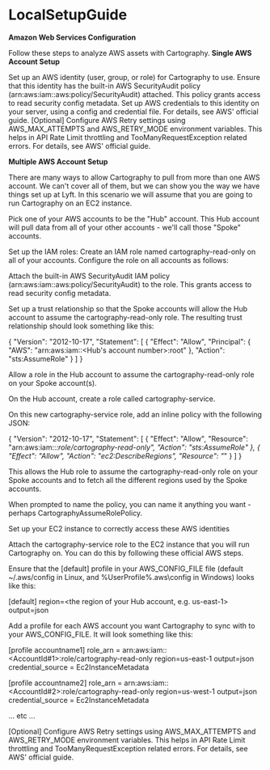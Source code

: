 # LocalSetupGuide

**Amazon Web Services Configuration**

Follow these steps to analyze AWS assets with Cartography.
**Single AWS Account Setup**

   Set up an AWS identity (user, group, or role) for Cartography to use. Ensure that this identity has the built-in AWS SecurityAudit policy (arn:aws:iam::aws:policy/SecurityAudit) attached. This policy grants access to read security config metadata.
   Set up AWS credentials to this identity on your server, using a config and credential file. For details, see AWS' official guide.
   [Optional] Configure AWS Retry settings using AWS_MAX_ATTEMPTS and AWS_RETRY_MODE environment variables. This helps in API Rate Limit throttling and TooManyRequestException related errors. For details, see AWS' official guide.

**Multiple AWS Account Setup**

There are many ways to allow Cartography to pull from more than one AWS account. We can't cover all of them, but we can show you the way we have things set up at Lyft. In this scenario we will assume that you are going to run Cartography on an EC2 instance.

   Pick one of your AWS accounts to be the "Hub" account. This Hub account will pull data from all of your other accounts - we'll call those "Spoke" accounts.

   Set up the IAM roles: Create an IAM role named cartography-read-only on all of your accounts. Configure the role on all accounts as follows:

   Attach the built-in AWS SecurityAudit IAM policy (arn:aws:iam::aws:policy/SecurityAudit) to the role. This grants access to read security config metadata.

   Set up a trust relationship so that the Spoke accounts will allow the Hub account to assume the cartography-read-only role. The resulting trust relationship should look something like this:

   {
          "Version": "2012-10-17",
          "Statement": [
            {
              "Effect": "Allow",
              "Principal": {
                "AWS": "arn:aws:iam::<Hub's account number>:root"
              },
              "Action": "sts:AssumeRole"
            }
          ]
        }

   Allow a role in the Hub account to assume the cartography-read-only role on your Spoke account(s).

   On the Hub account, create a role called cartography-service.

   On this new cartography-service role, add an inline policy with the following JSON:

   {
               "Version": "2012-10-17",
               "Statement": [
                 {
                   "Effect": "Allow",
                   "Resource": "arn:aws:iam::*:role/cartography-read-only",
                   "Action": "sts:AssumeRole"
                 },
             	{
             	  "Effect": "Allow",
             	  "Action": "ec2:DescribeRegions",
             	  "Resource": "*"
             	}
               ]
             }

   This allows the Hub role to assume the cartography-read-only role on your Spoke accounts and to fetch all the different regions used by the Spoke accounts.

   When prompted to name the policy, you can name it anything you want - perhaps CartographyAssumeRolePolicy.

   Set up your EC2 instance to correctly access these AWS identities

   Attach the cartography-service role to the EC2 instance that you will run Cartography on. You can do this by following these official AWS steps.

   Ensure that the [default] profile in your AWS_CONFIG_FILE file (default ~/.aws/config in Linux, and %UserProfile%\.aws\config in Windows) looks like this:

  [default]
  region=<the region of your Hub account, e.g. us-east-1>
  output=json

  Add a profile for each AWS account you want Cartography to sync with to your AWS_CONFIG_FILE. It will look something like this:

   [profile accountname1]
        role_arn = arn:aws:iam::<AccountId#1>:role/cartography-read-only
        region=us-east-1
        output=json
        credential_source = Ec2InstanceMetadata

   [profile accountname2]
        role_arn = arn:aws:iam::<AccountId#2>:role/cartography-read-only
        region=us-west-1
        output=json
        credential_source = Ec2InstanceMetadata

   ... etc ...

   [Optional] Configure AWS Retry settings using AWS_MAX_ATTEMPTS and AWS_RETRY_MODE environment variables. This helps in API Rate Limit throttling and TooManyRequestException related errors. For details, see AWS' official guide.
